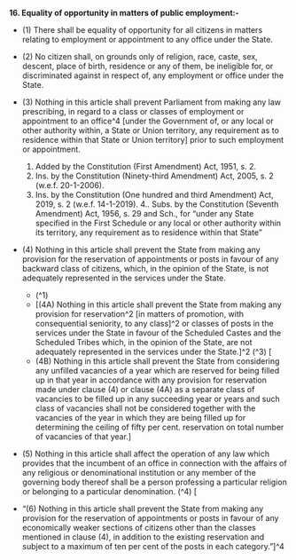 **16. Equality of opportunity in matters of public employment:-** 
- (1) There shall be equality of opportunity for all citizens in matters relating to employment or appointment to any office under the State. 
- (2) No citizen shall, on grounds only of religion, race, caste, sex, descent, place of birth, residence or any of them, be ineligible for, or discriminated against in respect of, any employment or office under the State. 
- (3) Nothing in this article shall prevent Parliament from making any law prescribing, in regard to a class or classes of employment or appointment to an office^4 [under the Government of, or any local or other authority within, a State or Union territory, any requirement as to residence within that State or Union territory] prior to such employment or appointment.
	1. Added by the Constitution (First Amendment) Act, 1951, s. 2.
	2. Ins. by the Constitution (Ninety-third Amendment) Act, 2005, s. 2 (w.e.f. 20-1-2006).
	3. Ins. by the Constitution (One hundred and third Amendment) Act, 2019, s. 2 (w.e.f. 14-1-2019). 4.. Subs. by the Constitution (Seventh Amendment) Act, 1956, s. 29 and Sch., for “under any State specified in the First Schedule or any local or other authority within its territory, any requirement as to residence within that State”


- (4) Nothing in this article shall prevent the State from making any provision for the reservation of appointments or posts in favour of any backward class of citizens, which, in the opinion of the State, is not adequately represented in the services under the State.
	- (^1) 
	- [(4A) Nothing in this article shall prevent the State from making any provision for reservation^2 [in matters of promotion, with consequential seniority, to any class]^2 or classes of posts in the services under the State in favour of the Scheduled Castes and the Scheduled Tribes which, in the opinion of the State, are not adequately represented in the services under the State.]^2 (^3) [
	- (4B) Nothing in this article shall prevent the State from considering any unfilled vacancies of a year which are reserved for being filled up in that year in accordance with any provision for reservation made under clause (4) or clause (4A) as a separate class of vacancies to be filled up in any succeeding year or years and such class of vacancies shall not be considered together with the vacancies of the year in which they are being filled up for determining the ceiling of fifty per cent. reservation on total number of vacancies of that year.] 
- (5) Nothing in this article shall affect the operation of any law which provides that the incumbent of an office in connection with the affairs of any religious or denominational institution or any member of the governing body thereof shall be a person professing a particular religion or belonging to a particular denomination. (^4) [
- “(6) Nothing in this article shall prevent the State from making any provision for the reservation of appointments or posts in favour of any economically weaker sections of citizens other than the classes mentioned in clause (4), in addition to the existing reservation and subject to a maximum of ten per cent of the posts in each category.”]^4